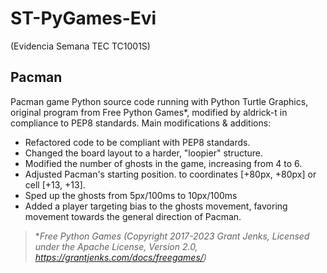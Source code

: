 # ST-PyGames-Evi 
(Evidencia Semana TEC TC1001S)

## Pacman

Pacman game Python source code running with Python Turtle Graphics, original program from Free Python Games*, modified by aldrick-t in compliance to PEP8 standards.
Main modifications & additions:
- Refactored code to be compliant with PEP8 standards.
- Changed the board layout to a harder, "loopier" structure.
- Modified the number of ghosts in the game, increasing from 4 to 6.
- Adjusted Pacman's starting position. to coordinates [+80px, +80px] or cell [+13, +13].
- Sped up the ghosts from 5px/100ms to 10px/100ms
- Added a player targeting bias to the ghosts movement, favoring movement towards the general direction of Pacman.

> **Free Python Games (Copyright 2017-2023 Grant Jenks, Licensed under the Apache License, Version 2.0, https://grantjenks.com/docs/freegames/)*

